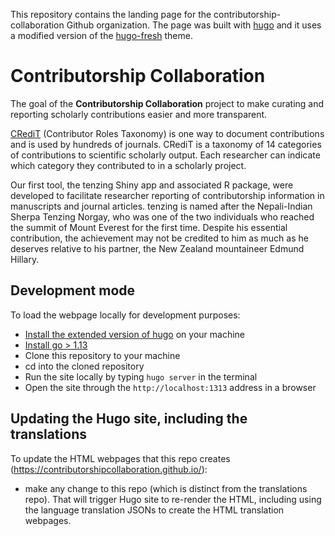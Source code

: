 This repository contains the landing page for the contributorship-collaboration Github organization. The page was built with [hugo](https://gohugo.io/) and it uses a modified version of the [hugo-fresh](https://github.com/StefMa/hugo-fresh) theme.

# Contributorship Collaboration

The goal of the __Contributorship Collaboration__ project to make curating and reporting scholarly contributions easier and more transparent.

[CRediT](http://credit.niso.org/) (Contributor Roles Taxonomy) is one way to document contributions and is used by hundreds of journals. CRediT is a
taxonomy of 14 categories of contributions to scientific scholarly output. Each researcher can indicate which category they contributed to
in a scholarly project.

Our first tool, the tenzing Shiny app and associated R package, were developed to facilitate researcher reporting of contributorship information in manuscripts and journal articles. tenzing is named after the Nepali-Indian Sherpa Tenzing Norgay, who was one of the two individuals who reached the summit of Mount Everest for the first time. Despite his essential contribution, the achievement may not be credited to him as much as he deserves relative to his partner, the New Zealand mountaineer Edmund Hillary.

## Development mode

To load the webpage locally for development purposes:

* [Install the extended version of hugo](https://gohugo.io/installation/) on your machine
* [Install go > 1.13](https://go.dev/dl/)
* Clone this repository to your machine
* cd into the cloned repository
* Run the site locally by typing `hugo server` in the terminal
* Open the site through the `http://localhost:1313` address in a browser

## Updating the Hugo site, including the translations 

To update the HTML webpages that this repo creates (https://contributorshipcollaboration.github.io/):
  * make any change  to this repo (which is distinct from the translations repo). That will trigger Hugo site to re-render the HTML, including using the language translation JSONs to create the HTML translation webpages.
